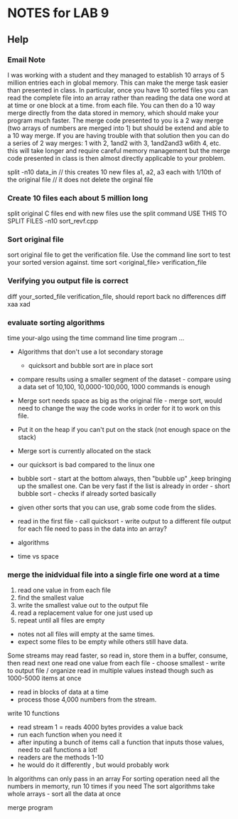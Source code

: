 # NOTES for LAB 9

## Help

### Email Note

I was working with a student and they managed to establish 10 arrays of 5 million entries each in global memory. This can make the merge task easier than presented in class. In particular, once you have 10 sorted files you can read the complete file into an array rather than reading the data one word at at time or one block at a time. from each file. You can then do a 10 way merge directly from the data stored in memory, which should make your program much faster. The merge code presented to you is a 2 way merge (two arrays of numbers are merged into 1) but should be extend and able to a 10 way merge. If you are having trouble with that solution then you can do a series of 2 way merges: 1 with 2, 1and2 with 3, 1and2and3 w6ith 4, etc. this will take longer and require careful memory management but the merge code presented in class is then almost directly applicable to your problem.

split -n10 data_in
// this creates 10 new files a1, a2, a3 each with 1/10th of the original file
// it does not delete the orginal file

### Create 10 files each about 5 million long

split original C files
end with new files
use the split command
USE THIS TO SPLIT FILES -n10 sort_revf.cpp

### Sort original file

sort original file to get the verification file. Use the command line sort to test your sorted version against.
time sort <original_file> verification_file

### Verifying you output file is correct

diff your_sorted_file verification_file, should report back no differences
diff xaa xad

### evaluate sorting algorithms

time your-algo using the time command line time program ...

- Algorithms that don't use a lot secondary storage
  - quicksort and bubble sort are in place sort
- compare results using a smaller segment of the dataset - compare using a data set of 10,100, 10,0000-100,000, 1000 commands is enough
- Merge sort needs space as big as the original file - merge sort, would need to change the way the code works in order for it to work on this file.

- Put it on the heap if you can't put on the stack (not enough space on the stack)
- Merge sort is currently allocated on the stack

- our quicksort is bad compared to the linux one

- bubble sort - start at the bottom always, then "bubble up" ,keep bringing up the smallest one. Can be very fast if the list is already in order - short bubble sort - checks if already sorted basically

- given other sorts that you can use, grab some code from the slides.

- read in the first file - call quicksort - write output to a different file output
for each file need to pass in the data into an array?

- algorithms
- time vs space

### merge the inidvidual file into a single firle one word at a time

1) read one value in from each file
2) find the smallest value
3) write the smallest value out to the output file
4) read a replacement value for one just used up
5) repeat until all files are empty

- notes not all files will empty at the same times.
- expect some files to be empty while others still have data.

Some streams may read faster, so read in, store them in a buffer, consume, then read next one
read one value from each file - choose smallest - write to output file / organize
read in multiple values instead though such as 1000-5000 items at once

- read in blocks of data at a time
- process those 4,000 numbers from the stream.

write 10 functions

- read stream 1 = reads 4000 bytes provides a value back
- run each function when you need it
- after inputing a bunch of items call a function that inputs those values, need to call functions a lot!
- readers are the methods 1-10
- he would do it differently , but would probably work

In algorithms can only pass in an array
For sorting operation need all the numbers in memorty, run 10 times if you need
The sort algorithms take whole arrays - sort all the data at once

merge program
